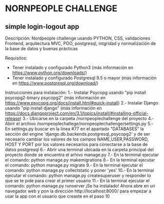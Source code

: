 # NORNPEOPLE CHALLENGE
## simple login-logout app
Descripción:
Nordpeople challenge usando PYTHON, CSS, validaciones Frontend, arquitectura MVC, POO, postgresql, intgridad y normalización de la base de datos y buenas prácticas

Requisitos:
* Tener instalado y configurado Python3 (más información en https://www.python.org/downloads/)
* Tener instalado y configurado Postgresql 9.5 o mayor (más información en https://www.postgresql.org/download/)

Instrucciones para instalación:
1.- Instalar Psycopg usando "pip install psycopg2-binary psycopg2" (más información en https://www.psycopg.org/docs/install.html#quick-install)
2.- Instalar Django usando "pip install django" (más información en  https://docs.djangoproject.com/en/3.1/topics/install/#installing-official-release)
3.- Ubicarse en la carpeta /nornpeoplechallenge del proyecto 
4.- Abrir el archivo /nornpeoplechallege/nornpeoplechallenge/settings.py 
5.- En settings.py buscar en la linea #77 en el apartado "DATABASES" la sección del engine 'django.db.backends.postgresql_psycopg2' y de ser necesario cambiar los valores de
los campos NAME,USER,PASSWORD, HOST Y PORT por los valores necesarios para conectarse a la base de datos postgresql
6.- Abrir una terminal ubicada en la carpeta principal del proyecto donde se encuentra el arhivo manage.py
7.- En la terminal ejecutar el comando: python manage.py makemigrations
8.- En la terminal ejecutar el comando: python manage.py migrate
9.- En la terminal ejecutar el comando: python manage.py collectstatic y poner 'yes'
10.- En la terminal ejecutar el comando: python manage.py createsuperuser y responder lo que se te pide para crear el primer usuario
11.- En la terminal ejecutar el comando: python manage.py runserver
¡Se ha instalado! Ahora abre en un navegador web y pon la dirección http://localhost:8000/ para empezar a usar la app con el usuario que creaste en el paso 10
